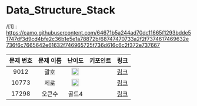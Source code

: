 # Data_Structure_Stack

/[1] : https://camo.githubusercontent.com/64671b5a244ad70dc11665f1293bdde51747df3d9cd4bfe2c36b1e5e1a78872b/68747470733a2f2f7374617469632e736f6c7665642e61632f746965725f736d616c6c2f372e737667

|문제 번호|문제 이름|난이도|키포인트|링크|
|:---:|:---:|:---:|:---:|:---:|
|9012|괄호|<img src="https://camo.githubusercontent.com/64671b5a244ad70dc11665f1293bdde51747df3d9cd4bfe2c36b1e5e1a78872b/68747470733a2f2f7374617469632e736f6c7665642e61632f746965725f736d616c6c2f372e737667" width="20" height="20"/>||[링크](https://github.com/Ian0121/baekjoon/blob/main/solution/Data_Structure_Stack/9012.cpp)|
|10773|제로|<img src=[1] width="20" height="20"/>||[링크](https://github.com/Ian0121/baekjoon/blob/main/solution/Data_Structure_Stack/10773.cpp)|
|17298|오큰수|골드4||[링크](https://github.com/Ian0121/baekjoon/blob/main/solution/Data_Structure_Stack/17298.cpp)|
